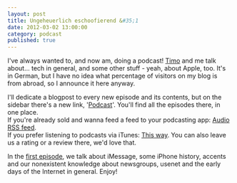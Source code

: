 ```yaml
---
layout: post
title: Ungeheuerlich eschoofierend &#35;1
date: 2012-03-02 13:00:00
category: podcast
published: true
---
```

I've always wanted to, and now am, doing a podcast! [Timo](http://twitter.com/theuer) and me talk about... tech in general, and some other stuff - yeah, about Apple, too. It's in German, but I have no idea what percentage of visitors on my blog is from abroad, so I announce it here anyway.

I'll dedicate a blogpost to every new episode and its contents, but on the sidebar there's a new link, '[Podcast](https://blog.timmschoof.com/podcast/)'. You'll find all the episodes there, in one place.  
If you're already sold and wanna feed a feed to your podcasting app: [Audio RSS feed](http://feeds.feedburner.com/ungeheuerlich_eschoofierend).  
If you prefer listening to podcasts via iTunes: [This way](http://itunes.apple.com/de/podcast/ungeheuerlich-eschoofierend/id507224771?l=en). You can also leave us a rating or a review there, we'd love that.

In the [first episode](http://www.buzzsprout.com/5450/42499-ist-das-irgendwas-auf-servern.mp3), we talk about iMessage, some iPhone history, accents and our nonexistent knowledge about newsgroups, usenet and the early days of the Internet in general. Enjoy!
